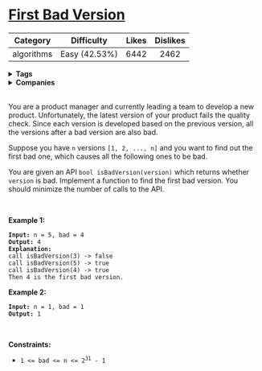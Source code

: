 # [First Bad Version](https://leetcode.com/problems/first-bad-version/description/)

| Category | Difficulty | Likes | Dislikes |
| :------: | :--------: | :---: | :------: |
| algorithms | Easy (42.53%) | 6442 | 2462 |

<details>
  <summary><strong>Tags</strong></summary>

  [binary-search](https://leetcode.com/tag/binary-search)

</details>

<details>
  <summary><strong>Companies</strong></summary>

  facebook

</details>
<br />
<p>You are a product manager and currently leading a team to develop a new product. Unfortunately, the latest version of your product fails the quality check. Since each version is developed based on the previous version, all the versions after a bad version are also bad.</p>

<p>Suppose you have <code>n</code> versions <code>[1, 2, ..., n]</code> and you want to find out the first bad one, which causes all the following ones to be bad.</p>

<p>You are given an API <code>bool isBadVersion(version)</code> which returns whether <code>version</code> is bad. Implement a function to find the first bad version. You should minimize the number of calls to the API.</p>

<p>&nbsp;</p>
<p><strong class="example">Example 1:</strong></p>

<pre><code><strong>Input:</strong> n = 5, bad = 4
<strong>Output:</strong> 4
<strong>Explanation:</strong>
call isBadVersion(3) -&gt; false
call isBadVersion(5)&nbsp;-&gt; true
call isBadVersion(4)&nbsp;-&gt; true
Then 4 is the first bad version.</code></pre>

<p><strong class="example">Example 2:</strong></p>

<pre><code><strong>Input:</strong> n = 1, bad = 1
<strong>Output:</strong> 1</code></pre>

<p>&nbsp;</p>
<p><strong>Constraints:</strong></p>

<ul>
  <li><code>1 &lt;= bad &lt;= n &lt;= 2<sup>31</sup> - 1</code></li>
</ul>

